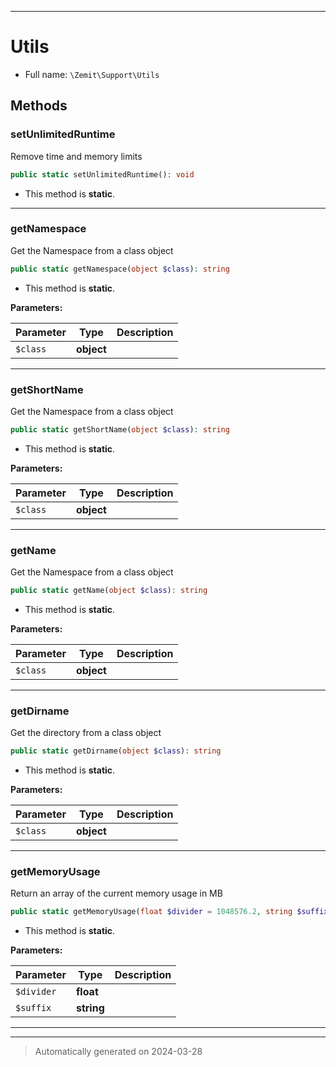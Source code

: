 ***

# Utils





* Full name: `\Zemit\Support\Utils`




## Methods


### setUnlimitedRuntime

Remove time and memory limits

```php
public static setUnlimitedRuntime(): void
```



* This method is **static**.








***

### getNamespace

Get the Namespace from a class object

```php
public static getNamespace(object $class): string
```



* This method is **static**.




**Parameters:**

| Parameter | Type | Description |
|-----------|------|-------------|
| `$class` | **object** |  |





***

### getShortName

Get the Namespace from a class object

```php
public static getShortName(object $class): string
```



* This method is **static**.




**Parameters:**

| Parameter | Type | Description |
|-----------|------|-------------|
| `$class` | **object** |  |





***

### getName

Get the Namespace from a class object

```php
public static getName(object $class): string
```



* This method is **static**.




**Parameters:**

| Parameter | Type | Description |
|-----------|------|-------------|
| `$class` | **object** |  |





***

### getDirname

Get the directory from a class object

```php
public static getDirname(object $class): string
```



* This method is **static**.




**Parameters:**

| Parameter | Type | Description |
|-----------|------|-------------|
| `$class` | **object** |  |





***

### getMemoryUsage

Return an array of the current memory usage in MB

```php
public static getMemoryUsage(float $divider = 1048576.2, string $suffix = ' MB'): array
```



* This method is **static**.




**Parameters:**

| Parameter | Type | Description |
|-----------|------|-------------|
| `$divider` | **float** |  |
| `$suffix` | **string** |  |





***


***
> Automatically generated on 2024-03-28
